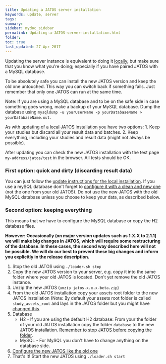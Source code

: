 ```yaml
---
title: Updating a JATOS server installation
keywords: update, server
tags:
summary:
sidebar: mydoc_sidebar
permalink: Updating-a-JATOS-server-installation.html
folder:
toc: true
last_updated: 27 Apr 2017
---
```


Updating the server instance is equivalent to doing it [locally](Update-JATOS.html), but make sure that you know what you're doing; especially if you have paired JATOS with a MySQL database.

To be absolutely safe you can install the new JATOS version and keep the old one untouched. This way you can switch back if something fails. Just remember that only one JATOS can run at the same time.

Note: If you are using a MySQL database and to be on the safe side in case something goes wrong, make a backup of your MySQL database. Dump the database using `mysqldump -u yourUserName -p yourDatabaseName > yourDatabaseName.out`.

As with [updating of a local JATOS installation](Update-JATOS.html) you have two options: 1. Keep your studies but discard all your result data and batches. 2. Keep everything, including your studies and result data (might not always be possible).

After updating you can check the new JATOS installation with the test page `my-address/jatos/test` in the browser. All tests should be OK.

### First option: quick and dirty (discarding result data)

You can just follow the [update instructions for the local installation](Update-JATOS.html#first-easy-way-discarding-your-result-data). If you use a mySQL database don't forget to [configure it with a clean and new one](Configure-JATOS-on-a-Server.html) (not the one from your old JATOS). Do not use the new JATOS with the old MySQL database unless you choose to keep your data, as described below.

### Second option: keeping everything

This means that we have to configure the MySQL database or copy the H2 database files.

**However: Occasionally (on major version updates such as 1.X.X to 2.1.1) we will make big changes in JATOS, which will require some restructuring of the database. In these cases, the second way described here will not be possible. We will do our best to prevent these big changes and inform you explicitly in the release description.**

1. Stop the old JATOS using `./loader.sh stop` 
1. Copy the new JATOS version to your server, e.g. copy it into the same folder where your old JATOS is located. Don't yet remove the old JATOS instance. 
1. Unzip the new JATOS (`unzip jatos-x.x.x-beta.zip`)
1. From the old JATOS installation copy your assets root folder to the new JATOS installation (Note: By default your assets root folder is called `study_assets_root` and lays in the JATOS folder but you might have [changed this](Configure-JATOS-on-a-Server.html).
1. Database
   * H2 - If you are using the default H2 database: From your the folder of your old JATOS installation copy the folder `database` to the new JATOS installation. [Remember to stop JATOS before copying the folder](Troubleshooting.html#database-is-corrupted).
   * MySQL - For MySQL you don't have to change anything on the database side.
1. [Configure the new JATOS like the old one](Configure-JATOS-on-a-Server.html)
1. That's it! Start the new JATOS using `./loader.sh start`
 
